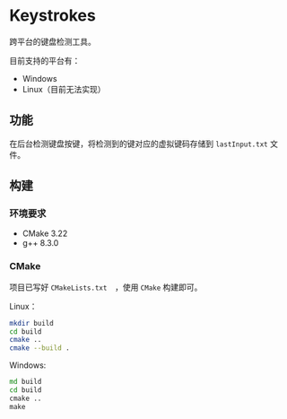# Keystrokes

跨平台的键盘检测工具。

目前支持的平台有：
- Windows
- Linux（目前无法实现）

## 功能

在后台检测键盘按键，将检测到的键对应的虚拟键码存储到 `lastInput.txt` 文件。

## 构建

### 环境要求

- CMake 3.22
- g++ 8.3.0

### CMake

项目已写好 `CMakeLists.txt`　，使用 `CMake` 构建即可。

Linux：
```sh
mkdir build
cd build
cmake ..
cmake --build .
```

Windows:
```bat
md build
cd build
cmake ..
make
```